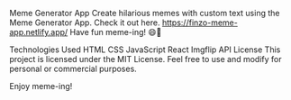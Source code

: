 Meme Generator App
Create hilarious memes with custom text using the Meme Generator App. Check it out here.
https://finzo-meme-app.netlify.app/
Have fun meme-ing! 😄🎉

Technologies Used
HTML
CSS
JavaScript
React
Imgflip API
License
This project is licensed under the MIT License. Feel free to use and modify for personal or commercial purposes.

Enjoy meme-ing!
